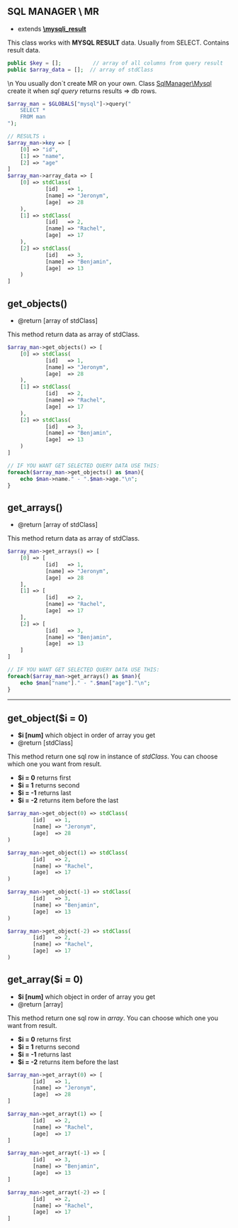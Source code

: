 ## SQL MANAGER \ MR
- extends [**\mysqli_result**](https://www.php.net/manual/en/class.mysqli-result.php)

This class works with **MYSQL RESULT** data. Usually from SELECT. Contains result data.
```php
public $key = [];          // array of all columns from query result
public $array_data = [];  // array of stdClass
```
\n
You usually don´t create MR on your own. Class [SqlManager\Mysql](https://github.com/Zerig/sql-manager/blob/master/MYSQL.md#querysql) create it when *sql query* returns results => db rows.
```php
$array_man = $GLOBALS["mysql"]->query("
	SELECT *
	FROM man
");

// RESULTS ↓
$array_man->key => [
	[0] => "id",
	[1] => "name",
	[2] => "age"
]
$array_man->array_data => [
	[0] => stdClass(
			[id]   => 1,
			[name] => "Jeronym",
			[age]  => 28
	),
	[1] => stdClass(
			[id]   => 2,
			[name] => "Rachel",
			[age]  => 17
	),
	[2] => stdClass(
			[id]   => 3,
			[name] => "Benjamin",
			[age]  => 13
	)
]
```


## get_objects()
- @return [array of stdClass]

This method return data as array of stdClass.
```php
$array_man->get_objects() => [
	[0] => stdClass(
			[id]   => 1,
			[name] => "Jeronym",
			[age]  => 28
	),
	[1] => stdClass(
			[id]   => 2,
			[name] => "Rachel",
			[age]  => 17
	),
	[2] => stdClass(
			[id]   => 3,
			[name] => "Benjamin",
			[age]  => 13
	)
]

// IF YOU WANT GET SELECTED QUERY DATA USE THIS:
foreach($array_man->get_objects() as $man){
	echo $man->name." - ".$man->age."\n";
}
```


## get_arrays()
- @return [array of stdClass]

This method return data as array of stdClass.
```php
$array_man->get_arrays() => [
	[0] => [
			[id]   => 1,
			[name] => "Jeronym",
			[age]  => 28
	],
	[1] => [
			[id]   => 2,
			[name] => "Rachel",
			[age]  => 17
	],
	[2] => [
			[id]   => 3,
			[name] => "Benjamin",
			[age]  => 13
	]
]

// IF YOU WANT GET SELECTED QUERY DATA USE THIS:
foreach($array_man->get_arrays() as $man){
	echo $man["name"]." - ".$man["age"]."\n";
}
```

<hr>

## get_object($i = 0)
- **$i [num]** which object in order of array you get
- @return [stdClass]

This method return one sql row in instance of *stdClass*. You can choose which one you want from result.
- **$i = 0** returns first
- **$i = 1** returns second
- **$i = -1** returns last
- **$i = -2** returns item before the last
```php
$array_man->get_object(0) => stdClass(
		[id]   => 1,
		[name] => "Jeronym",
		[age]  => 28
)

$array_man->get_object(1) => stdClass(
		[id]   => 2,
		[name] => "Rachel",
		[age]  => 17
)

$array_man->get_object(-1) => stdClass(
		[id]   => 3,
		[name] => "Benjamin",
		[age]  => 13
)

$array_man->get_object(-2) => stdClass(
		[id]   => 2,
		[name] => "Rachel",
		[age]  => 17
)

```

## get_array($i = 0)
- **$i [num]** which object in order of array you get
- @return [array]

This method return one sql row in *array*. You can choose which one you want from result.
- **$i = 0** returns first
- **$i = 1** returns second
- **$i = -1** returns last
- **$i = -2** returns item before the last
```php
$array_man->get_arrayt(0) => [
		[id]   => 1,
		[name] => "Jeronym",
		[age]  => 28
]

$array_man->get_arrayt(1) => [
		[id]   => 2,
		[name] => "Rachel",
		[age]  => 17
]

$array_man->get_arrayt(-1) => [
		[id]   => 3,
		[name] => "Benjamin",
		[age]  => 13
]

$array_man->get_arrayt(-2) => [
		[id]   => 2,
		[name] => "Rachel",
		[age]  => 17
]

```
